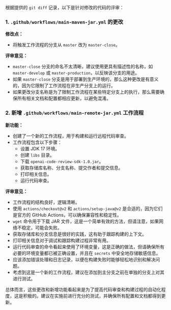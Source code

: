根据提供的 `git diff` 记录，以下是针对修改的代码的评审：

### 1. `.github/workflows/main-maven-jar.yml` 的更改

**修改点：**
- 将触发工作流程的分支从 `master` 改为 `master-close`。

**评审意见：**
- `master-close` 分支的命名不太清晰，建议使用更具有描述性的名称，如 `master-develop` 或 `master-production`，以反映该分支的用途。
- 如果 `master-close` 分支是用于部署到生产环境的，那么这种更改是有意义的，因为它限制了工作流程在非生产分支上的运行。
- 如果更改分支名称是为了限制工作流程在某些特定分支上的执行，那么需要确保所有相关文档和配置都相应更新，以避免混淆。

### 2. 新增 `.github/workflows/main-remote-jar.yml` 工作流程

**新功能：**
- 创建了一个新的工作流程，用于构建和运行远程代码审查。
- 工作流程包含以下步骤：
  - 设置 JDK 17 环境。
  - 创建 `libs` 目录。
  - 下载 `openai-code-review-sdk-1.0.jar`。
  - 获取存储库名称、分支名称、提交作者和提交信息。
  - 打印相关信息。
  - 运行代码审查。

**评审意见：**
- 工作流程的结构良好，逻辑清晰。
- 使用 `actions/checkout@v2` 和 `actions/setup-java@v2` 是合适的，因为它们是官方的 GitHub Actions，可以确保兼容性和稳定性。
- `wget` 命令用于下载 JAR 文件，这是一个简单有效的方法，但请注意，如果网络不稳定，可能会失败。
- 获取存储库和分支信息是很好的实践，这有助于跟踪构建的上下文。
- 打印相关信息对于调试和跟踪构建过程非常有用。
- 运行代码审查的命令看起来使用了环境变量，这是正确的做法，但请确保所有必要的环境变量都已被正确设置，并且在 `secrets` 中安全地存储敏感信息。
- 应该添加错误处理和日志记录，以便在构建失败时能够轻松地识别和解决问题。
- 考虑到这是一个新的工作流程，建议在添加到主分支之前在单独的分支上对其进行测试。

总体而言，这些更改和新增功能看起来是为了提高代码审查和构建过程的自动化程度，这是积极的。建议在实施前进行充分的测试，并确保所有配置和文档都得到更新。